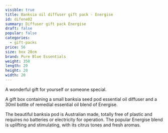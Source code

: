 ```yaml
---
visible: true
title: Banksia oil diffuser gift pack - Energise
id: difene02
summary: Diffuser gift pack Energise
draft: false
popular: false
categories:
  - gift-packs
price: 56
size: box 20cm
brand: Pure Blue Essentials
weight: 350
length: 20
height: 20
width: 20
---
```

A﻿ wonderful gift for yourself or someone special.

A﻿ gift box ﻿containing a small banksia seed pod essential oil diffuser and a 30ml bottle of remedial essential oil blend of Energise.

T﻿he beautiful banksia pod is Australian made, totally free of plastic and requires no batteries or electricity for operation.  The popular Energise blend is uplifting and stimulating, with its citrus tones and fresh aromas.